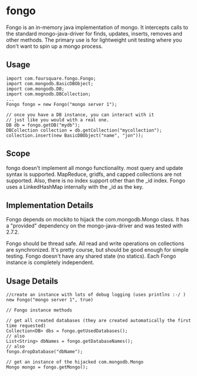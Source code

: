 # fongo

Fongo is an in-memory java implementation of mongo.  It intercepts calls to the standard mongo-java-driver for 
finds, updates, inserts, removes and other methods.  The primary use is for lightweight unit testing where you
don't want to spin up a mongo process.

## Usage

    import com.foursquare.fongo.Fongo;
    import com.mongodb.BasicDBObject;
    import com.mongodb.DB;
    import com.mognodb.DBCollection;
    ...
    Fongo fongo = new Fongo("mongo server 1");
    
    // once you have a DB instance, you can interact with it
    // just like you would with a real one.
    DB db = fongo.getDB("mydb");
    DBCollection collection = db.getCollection("mycollection");
    collection.insert(new BasicDBObject("name", "jon"));

## Scope

fongo doesn't implement all mongo functionality. most query and update syntax is supported.  MapReduce,
gridfs, and capped collections are not supported.  Also, there is no index support other than the \_id index.
Fongo uses a LinkedHashMap internally with the \_id as the key.

## Implementation Details

Fongo depends on mockito to hijack the com.mongodb.Mongo class.  It has a "provided" dependency on the mongo-java-driver and was tested with 2.7.2.

Fongo should be thread safe. All read and write operations on collections are synchronized.  It's pretty course, but
should be good enough for simple testing.  Fongo doesn't have any shared state (no statics).  Each Fongo instance is completely independent.

## Usage Details

    //create an instance with lots of debug logging (uses printlns :-/ )
    new Fongo("mongo server 1", true)

    // Fongo instance methods
    
    // get all created databases (they are created automatically the first time requested)
    Collection<DB> dbs = fongo.getUsedDatabases();
    // also
    List<String> dbNames = fongo.getDatabaseNames();
    // also
    fongo.dropDatabase("dbName");

    // get an instance of the hijacked com.mongodb.Mongo
    Mongo mongo = fongo.getMongo();
